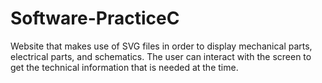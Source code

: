# Software-PracticeC
Website that makes use of SVG files in order to display mechanical parts, electrical parts, and schematics. 
The user can interact with the screen to get the technical information that is needed at the time. 
